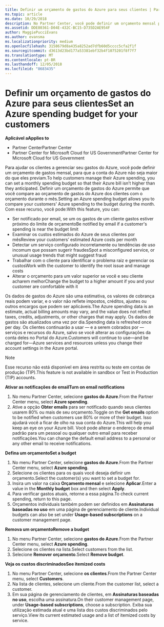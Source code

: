 ```yaml
---
title: Definir um orçamento de gastos do Azure para seus clientes | Partner Center
ms.topic: article
ms.date: 10/29/2018
description: No Partner Center, você pode definir um orçamento mensal por cliente para que sua conta do Azure não seja uma surpresa no final do mês.
ms.assetid: DDE80361-D04E-432C-BC15-D735D2AE954F
author: MaggiePucciEvans
ms.author: evansma
ms.localizationpriority: medium
ms.openlocfilehash: 3158679d8a435a8252ad7dfb60d5cccc5cfa2f1f
ms.sourcegitcommit: d3613d23bd177a53381ebf32b4f1075201f8f7f7
ms.translationtype: MT
ms.contentlocale: pt-BR
ms.lasthandoff: 12/05/2018
ms.locfileid: "8683435"
---
```

# <a name="set-an-azure-spending-budget-for-your-customers"></a><span data-ttu-id="ee31f-103">Definir um orçamento de gastos do Azure para seus clientes</span><span class="sxs-lookup"><span data-stu-id="ee31f-103">Set an Azure spending budget for your customers</span></span>

**<span data-ttu-id="ee31f-104">Aplicável a</span><span class="sxs-lookup"><span data-stu-id="ee31f-104">Applies to</span></span>**

-  <span data-ttu-id="ee31f-105">Partner Center</span><span class="sxs-lookup"><span data-stu-id="ee31f-105">Partner Center</span></span>
-  <span data-ttu-id="ee31f-106">Partner Center for Microsoft Cloud for US Government</span><span class="sxs-lookup"><span data-stu-id="ee31f-106">Partner Center for Microsoft Cloud for US Government</span></span>

<span data-ttu-id="ee31f-107">Para ajudar os clientes a gerenciar seu gastos do Azure, você pode definir um orçamento de gastos mensal, para que a conta do Azure não seja maior do que eles previam.</span><span class="sxs-lookup"><span data-stu-id="ee31f-107">To help customers manage their Azure spending, you can set a monthly spending budget so that their Azure bill isn’t higher than they anticipated.</span></span> <span data-ttu-id="ee31f-108">Definir um orçamento de gastos do Azure permite que você compare ao orçamento de gastos do Azure dos clientes com o orçamento durante o mês.</span><span class="sxs-lookup"><span data-stu-id="ee31f-108">Setting an Azure spending budget allows you to compare your customers' Azure spending to the budget during the month.</span></span> <span data-ttu-id="ee31f-109">Com esse recurso, você pode:</span><span class="sxs-lookup"><span data-stu-id="ee31f-109">With this feature, you can:</span></span> 

-   <span data-ttu-id="ee31f-110">Ser notificado por email, se um os gastos de um cliente gastos estiver próximo do limite de orçamento</span><span class="sxs-lookup"><span data-stu-id="ee31f-110">Be notified by email if a customer's spending is near the budget limit</span></span>
-   <span data-ttu-id="ee31f-111">Examinar os custos estimados do Azure de seus clientes por mês</span><span class="sxs-lookup"><span data-stu-id="ee31f-111">Review your customers’ estimated Azure costs per month</span></span>
-   <span data-ttu-id="ee31f-112">Detectar um serviço configurado incorretamente ou tendências de uso incomum que possam sugerir fraudes</span><span class="sxs-lookup"><span data-stu-id="ee31f-112">Spot a misconfigured service, or unusual usage trends that might suggest fraud</span></span>
-   <span data-ttu-id="ee31f-113">Trabalhar com o cliente para identificar o problema raiz e gerenciar os custos</span><span class="sxs-lookup"><span data-stu-id="ee31f-113">Work with the customer to identify the root issue and manage costs</span></span>
-   <span data-ttu-id="ee31f-114">Alterar o orçamento para um valor superior se você e seu cliente acharem melhor</span><span class="sxs-lookup"><span data-stu-id="ee31f-114">Change the budget to a higher amount if you and your customer are comfortable with it</span></span>

<span data-ttu-id="ee31f-115">Os dados de gastos do Azure são uma estimativa, os valores de cobrança reais podem variar, e o valor não reflete impostos, créditos, ajustes ou outros encargos que podem ser aplicáveis.</span><span class="sxs-lookup"><span data-stu-id="ee31f-115">The Azure spending data is an estimate, actual billing amounts may vary, and the value does not reflect taxes, credits, adjustments, or other charges that may apply.</span></span> <span data-ttu-id="ee31f-116">Os dados de gastos são atualizados uma vez por dia.</span><span class="sxs-lookup"><span data-stu-id="ee31f-116">Spending data is refreshed once per day.</span></span> <span data-ttu-id="ee31f-117">Os clientes continuarão a usar — e a serem cobrados por — serviços e recursos do Azure, salvo se você alterar as configurações da conta deles no Portal do Azure.</span><span class="sxs-lookup"><span data-stu-id="ee31f-117">Customers will continue to use—and be charged for—Azure services and resources unless you change their account settings in the Azure portal.</span></span> 

> [!NOTE]  
> <span data-ttu-id="ee31f-118">Esse recurso não está disponível em área restrita ou teste em contas de produção (TIP).</span><span class="sxs-lookup"><span data-stu-id="ee31f-118">This feature is not available in sandbox or Test in Production (TIP) accounts.</span></span>

**<span data-ttu-id="ee31f-119">Ativar as notificações de email</span><span class="sxs-lookup"><span data-stu-id="ee31f-119">Turn on email notifications</span></span>**
1.  <span data-ttu-id="ee31f-120">No menu Partner Center, selecione **gastos do Azure**.</span><span class="sxs-lookup"><span data-stu-id="ee31f-120">From the Partner Center menu, select **Azure spending**.</span></span>
2.  <span data-ttu-id="ee31f-121">Ative a opção **Obter emails** para ser notificado quando seus clientes usarem 80% ou mais de seu orçamento.</span><span class="sxs-lookup"><span data-stu-id="ee31f-121">Toggle on the **Get emails** option to be notified when customers use 80% or more of their budget.</span></span> <span data-ttu-id="ee31f-122">Isso ajudará você a ficar de olho na sua conta do Azure.</span><span class="sxs-lookup"><span data-stu-id="ee31f-122">This will help you keep an eye on your Azure bill.</span></span> <span data-ttu-id="ee31f-123">Você pode alterar o endereço de email padrão para um pessoal ou qualquer outro email para receber notificações.</span><span class="sxs-lookup"><span data-stu-id="ee31f-123">You can change the default email address to a personal or any other email to receive notifications.</span></span>

**<span data-ttu-id="ee31f-124">Defina um orçamento</span><span class="sxs-lookup"><span data-stu-id="ee31f-124">Set a budget</span></span>**
1.  <span data-ttu-id="ee31f-125">No menu Partner Center, selecione **gastos do Azure**.</span><span class="sxs-lookup"><span data-stu-id="ee31f-125">From the Partner Center menu, select **Azure spending**.</span></span>
2.  <span data-ttu-id="ee31f-126">Selecione os clientes para os quais você deseja definir um orçamento.</span><span class="sxs-lookup"><span data-stu-id="ee31f-126">Select the customer(s) you want to set a budget for.</span></span> 
3. <span data-ttu-id="ee31f-127">Insira um valor na caixa **Orçamento mensal** e selecione **Aplicar**.</span><span class="sxs-lookup"><span data-stu-id="ee31f-127">Enter a value in the **Monthly budget** box and then select **Apply**.</span></span>
4.  <span data-ttu-id="ee31f-128">Para verificar gastos atuais, retorne a essa página.</span><span class="sxs-lookup"><span data-stu-id="ee31f-128">To check current spending, return to this page.</span></span>
5.  <span data-ttu-id="ee31f-129">Orçamentos individuais também podem ser definidos em **Assinaturas baseadas no uso** em uma página de gerenciamento de cliente.</span><span class="sxs-lookup"><span data-stu-id="ee31f-129">Individual budgets can also be set under **Usage-based subscriptions** on a customer management page.</span></span>

**<span data-ttu-id="ee31f-130">Remova um orçamento</span><span class="sxs-lookup"><span data-stu-id="ee31f-130">Remove a budget</span></span>**
1.  <span data-ttu-id="ee31f-131">No menu Partner Center, selecione **gastos do Azure**.</span><span class="sxs-lookup"><span data-stu-id="ee31f-131">From the Partner Center menu, select **Azure spending**.</span></span>
2.  <span data-ttu-id="ee31f-132">Selecione os clientes na lista.</span><span class="sxs-lookup"><span data-stu-id="ee31f-132">Select customers from the list.</span></span>
3.  <span data-ttu-id="ee31f-133">Selecione **Remover orçamento**.</span><span class="sxs-lookup"><span data-stu-id="ee31f-133">Select **Remove budget**.</span></span>

**<span data-ttu-id="ee31f-134">Veja os custos discriminados</span><span class="sxs-lookup"><span data-stu-id="ee31f-134">See itemized costs</span></span>**
1.  <span data-ttu-id="ee31f-135">No menu Partner Center, selecione **os clientes**.</span><span class="sxs-lookup"><span data-stu-id="ee31f-135">From the Partner Center menu, select **Customers**.</span></span>
2.  <span data-ttu-id="ee31f-136">Na lista de clientes, selecione um cliente.</span><span class="sxs-lookup"><span data-stu-id="ee31f-136">From the customer list, select a customer.</span></span>
3.  <span data-ttu-id="ee31f-137">Em sua página de gerenciamento de clientes, em **Assinaturas baseadas no uso**, escolha uma assinatura.</span><span class="sxs-lookup"><span data-stu-id="ee31f-137">On their customer management page, under **Usage-based subscriptions**, choose a subscription.</span></span> <span data-ttu-id="ee31f-138">Exiba sua utilização estimada atual e uma lista dos custos discriminados pelo serviço.</span><span class="sxs-lookup"><span data-stu-id="ee31f-138">View its current estimated usage and a list of itemized costs by service.</span></span>


 

 



